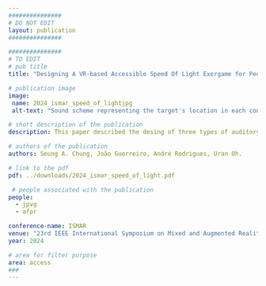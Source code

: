 ```yaml
---
###############
# DO NOT EDIT
layout: publication
###############

###############
# TO EDIT
# pub title
title: "Designing A VR-based Accessible Speed Of Light Exergame for People with Visual Impairments"

# publication image
image:
 name: 2024_ismar_speed_of_lightjpg
 alt-text: "Sound scheme representing the target's location in each condition; clock, degree, and sonification. A blue circle represents the user's head and red circles the targets."

# short description of the publication
description: This paper described the desing of three types of auditory feedback that convey the position of targets within a 3D space, exploring a horizontal interaction setting. A user study with 8 visually impaired participants revealed good performances and overall enjoyment of the game, especially when using verbal feedback (rather than sonification)."

# authors of the publication
authors: Seung A. Chung, João Guerreiro, André Rodrigues, Uran Oh.

# link to the pdf
pdf: ../downloads/2024_ismar_speed_of_light.pdf

 # people associated with the publication
people:
  - jpvg
  - afpr

conference-name: ISMAR
venue: "23rd IEEE International Symposium on Mixed and Augmented Reality"
year: 2024

# area for filter purpose
area: access
###
---
```

